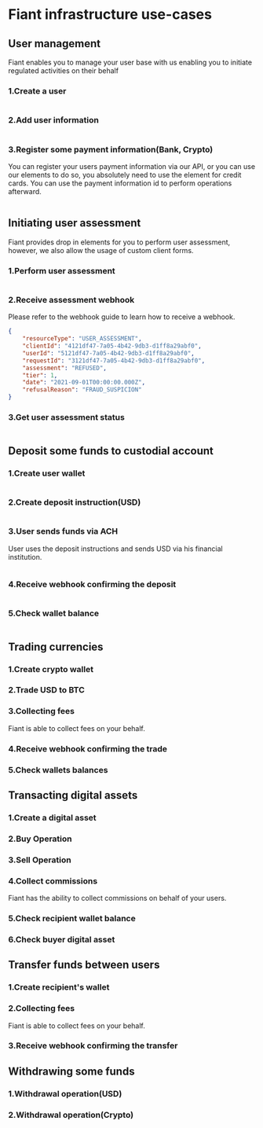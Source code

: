 # Fiant infrastructure use-cases

## User management
Fiant enables you to manage your user base with us enabling you to initiate regulated activities on their behalf
### 1.Create a user
```java

```
### 2.Add user information
```java

```
### 3.Register some payment information(Bank, Crypto)
You can register your users payment information via our API, or you can use our <a>elements</a> to do so, you absolutely need to use the element for credit cards.
You can use the payment information id to perform operations afterward.
```java

```
## Initiating user assessment
Fiant provides drop in <a>elements</a> for you to perform user assessment, however, we also allow the usage of custom client forms.
### 1.Perform user assessment
```java

```
### 2.Receive assessment webhook
Please refer to the <a>webhook</a> guide to learn how to receive a webhook.
```json
{
    "resourceType": "USER_ASSESSMENT",
    "clientId": "4121df47-7a05-4b42-9db3-d1ff8a29abf0",
    "userId": "5121df47-7a05-4b42-9db3-d1ff8a29abf0",
    "requestId": "3121df47-7a05-4b42-9db3-d1ff8a29abf0",
    "assessment": "REFUSED",
    "tier": 1,
    "date": "2021-09-01T00:00:00.000Z",
    "refusalReason": "FRAUD_SUSPICION"
}
```
### 3.Get user assessment status
```java

```
## Deposit some funds to custodial account
### 1.Create user wallet
```java

```
### 2.Create deposit instruction(USD)
```java

```
### 3.User sends funds via ACH
User uses the deposit instructions and sends USD via his financial institution.
```java

```
### 4.Receive webhook confirming the deposit
```js

```
### 5.Check wallet balance
```java

```

## Trading currencies
### 1.Create crypto wallet
### 2.Trade USD to BTC
### 3.Collecting fees
Fiant is able to collect fees on your behalf.
### 4.Receive webhook confirming the trade
### 5.Check wallets balances

## Transacting digital assets
### 1.Create a digital asset
### 2.Buy Operation
### 3.Sell Operation
### 4.Collect commissions
Fiant has the ability to collect commissions on behalf of your users.
### 5.Check recipient wallet balance
### 6.Check buyer digital asset

## Transfer funds between users
### 1.Create recipient's wallet
### 2.Collecting fees
Fiant is able to collect fees on your behalf.
### 3.Receive webhook confirming the transfer 

## Withdrawing some funds
### 1.Withdrawal operation(USD)
### 2.Withdrawal operation(Crypto)